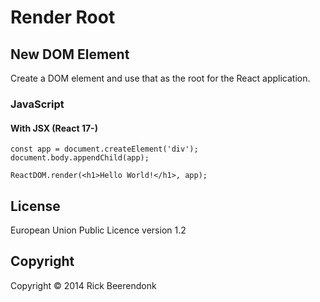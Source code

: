 # Render Root

## New DOM Element

Create a DOM element and use that as the root for the React application.

### JavaScript

#### With JSX (React 17-)

```JSX
const app = document.createElement('div');
document.body.appendChild(app);

ReactDOM.render(<h1>Hello World!</h1>, app);
```

## License

European Union Public Licence version 1.2

## Copyright

Copyright © 2014 Rick Beerendonk
